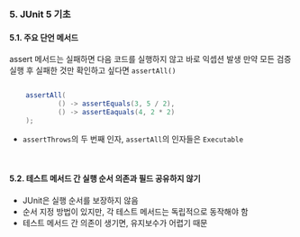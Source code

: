 ### 5. JUnit 5 기초

#### 5.1. 주요 단언 메서드

assert 메서드는 실패하면 다음 코드를 실행하지 않고 바로 익셉션 발생 
만약 모든 검증 실행 후 실패한 것만 확인하고 싶다면 `assertAll()`

```java

    assertAll(
            () -> assertEquals(3, 5 / 2),
            () -> assertEaquals(4, 2 * 2)
    );

```

* `assertThrows`의 두 번째 인자, `assertAll`의 인자들은 `Executable`

<br>

#### 5.2. 테스트 메서드 간 실행 순서 의존과 필드 공유하지 않기

- JUnit은 실행 순서를 보장하지 않음
- 순서 지정 방법이 있지만, 각 테스트 메서드는 독립적으로 동작해야 함
- 테스트 메서드 간 의존이 생기면, 유지보수가 어렵기 때문